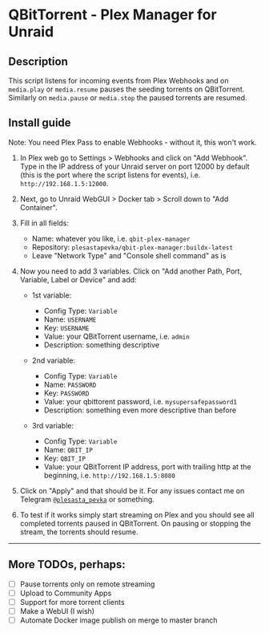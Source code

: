 # QBitTorrent - Plex Manager for Unraid

## Description

This script listens for incoming events from Plex Webhooks and on `media.play` or `media.resume` pauses the seeding torrents on QBitTorrent. Similarly on `media.pause` or `media.stop` the paused torrents are resumed.

## Install guide

Note: You need Plex Pass to enable Webhooks - without it, this won't work.

1. In Plex web go to Settings > Webhooks and click on "Add Webhook". Type in the IP address of your Unraid server on port 12000 by default (this is the port where the script listens for events), i.e. `http://192.168.1.5:12000`.

2. Next, go to Unraid WebGUI > Docker tab > Scroll down to "Add Container".

3. Fill in all fields:
   - Name: whatever you like, i.e. `qbit-plex-manager`
   - Repository: `plesastapevka/qbit-plex-manager:buildx-latest`
   - Leave "Network Type" and "Console shell command" as is

4. Now you need to add 3 variables. Click on "Add another Path, Port, Variable, Label or Device" and add:
    
    - 1st variable:
      - Config Type: `Variable` 
      - Name: `USERNAME`
      - Key: `USERNAME`
      - Value: your QBitTorrent username, i.e. `admin`
      - Description: something descriptive
    
    - 2nd variable:
      - Config Type: `Variable` 
      - Name: `PASSWORD`
      - Key: `PASSWORD`
      - Value: your qbittorent password, i.e. `mysupersafepassword1`
      - Description: something even more descriptive than before
    
    - 3rd variable:
      - Config Type: `Variable` 
      - Name: `QBIT_IP`
      - Key: `QBIT_IP`
      - Value: your QBitTorrent IP address, port with trailing http at the beginning, i.e. `http://192.168.1.5:8080`

5. Click on "Apply" and that should be it. For any issues contact me on Telegram [`@plesasta_pevka`](https://t.me/plesasta_pevka) or something.

6. To test if it works simply start streaming on Plex and you should see all completed torrents paused in QBitTorrent. On pausing or stopping the stream, the torrents should resume.
---
## More TODOs, perhaps:
- [ ] Pause torrents only on remote streaming
- [ ] Upload to Community Apps
- [ ] Support for more torrent clients
- [ ] Make a WebUI (I wish)
- [ ] Automate Docker image publish on merge to master branch
